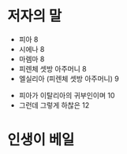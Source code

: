 # 저자의 말

- 피아 8
- 시에나 8
- 마렘마 8
- 피렌체 셋방 아주머니 8
- 엘실리아 (피렌체 셋방 아주머니) 9
* 피아가 이탈리아의 귀부인이며 10
* 그런데 그렇게 하찮은 12

# 인생이 베일

